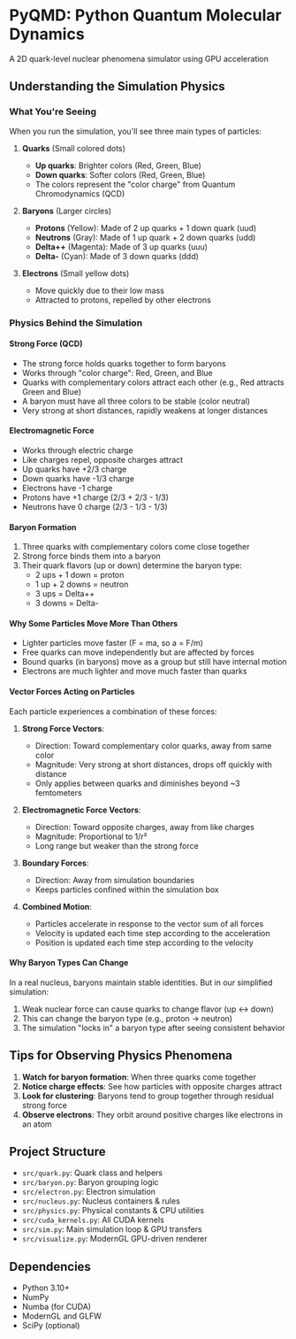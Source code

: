 # PyQMD: Python Quantum Molecular Dynamics

A 2D quark-level nuclear phenomena simulator using GPU acceleration

## Understanding the Simulation Physics

### What You're Seeing

When you run the simulation, you'll see three main types of particles:

1. **Quarks** (Small colored dots)
   - **Up quarks**: Brighter colors (Red, Green, Blue)
   - **Down quarks**: Softer colors (Red, Green, Blue)
   - The colors represent the "color charge" from Quantum Chromodynamics (QCD)

2. **Baryons** (Larger circles)
   - **Protons** (Yellow): Made of 2 up quarks + 1 down quark (uud)
   - **Neutrons** (Gray): Made of 1 up quark + 2 down quarks (udd)
   - **Delta++** (Magenta): Made of 3 up quarks (uuu)
   - **Delta-** (Cyan): Made of 3 down quarks (ddd)

3. **Electrons** (Small yellow dots)
   - Move quickly due to their low mass
   - Attracted to protons, repelled by other electrons

### Physics Behind the Simulation

#### Strong Force (QCD)

- The strong force holds quarks together to form baryons
- Works through "color charge": Red, Green, and Blue
- Quarks with complementary colors attract each other (e.g., Red attracts Green and Blue)
- A baryon must have all three colors to be stable (color neutral)
- Very strong at short distances, rapidly weakens at longer distances

#### Electromagnetic Force

- Works through electric charge
- Like charges repel, opposite charges attract
- Up quarks have +2/3 charge
- Down quarks have -1/3 charge
- Electrons have -1 charge
- Protons have +1 charge (2/3 + 2/3 - 1/3)
- Neutrons have 0 charge (2/3 - 1/3 - 1/3)

#### Baryon Formation

1. Three quarks with complementary colors come close together
2. Strong force binds them into a baryon
3. Their quark flavors (up or down) determine the baryon type:
   - 2 ups + 1 down = proton
   - 1 up + 2 downs = neutron
   - 3 ups = Delta++
   - 3 downs = Delta-

#### Why Some Particles Move More Than Others

- Lighter particles move faster (F = ma, so a = F/m)
- Free quarks can move independently but are affected by forces
- Bound quarks (in baryons) move as a group but still have internal motion
- Electrons are much lighter and move much faster than quarks

#### Vector Forces Acting on Particles

Each particle experiences a combination of these forces:

1. **Strong Force Vectors**:
   - Direction: Toward complementary color quarks, away from same color
   - Magnitude: Very strong at short distances, drops off quickly with distance
   - Only applies between quarks and diminishes beyond ~3 femtometers

2. **Electromagnetic Force Vectors**:
   - Direction: Toward opposite charges, away from like charges
   - Magnitude: Proportional to 1/r²
   - Long range but weaker than the strong force

3. **Boundary Forces**:
   - Direction: Away from simulation boundaries
   - Keeps particles confined within the simulation box

4. **Combined Motion**:
   - Particles accelerate in response to the vector sum of all forces
   - Velocity is updated each time step according to the acceleration
   - Position is updated each time step according to the velocity

#### Why Baryon Types Can Change

In a real nucleus, baryons maintain stable identities. But in our simplified simulation:

1. Weak nuclear force can cause quarks to change flavor (up ↔ down)
2. This can change the baryon type (e.g., proton → neutron)
3. The simulation "locks in" a baryon type after seeing consistent behavior

## Tips for Observing Physics Phenomena

1. **Watch for baryon formation**: When three quarks come together
2. **Notice charge effects**: See how particles with opposite charges attract
3. **Look for clustering**: Baryons tend to group together through residual strong force
4. **Observe electrons**: They orbit around positive charges like electrons in an atom

## Project Structure

- `src/quark.py`: Quark class and helpers
- `src/baryon.py`: Baryon grouping logic
- `src/electron.py`: Electron simulation
- `src/nucleus.py`: Nucleus containers & rules
- `src/physics.py`: Physical constants & CPU utilities
- `src/cuda_kernels.py`: All CUDA kernels
- `src/sim.py`: Main simulation loop & GPU transfers
- `src/visualize.py`: ModernGL GPU-driven renderer

## Dependencies

- Python 3.10+
- NumPy
- Numba (for CUDA)
- ModernGL and GLFW
- SciPy (optional)